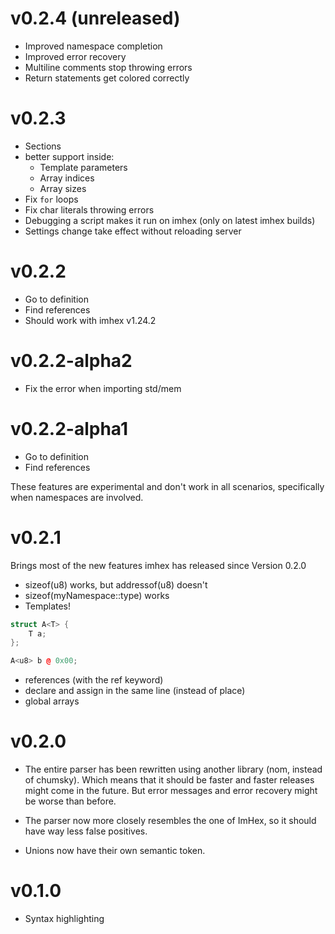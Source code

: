 # v0.2.4 (unreleased)
* Improved namespace completion
* Improved error recovery
* Multiline comments stop throwing errors
* Return statements get colored correctly

# v0.2.3
* Sections
* better support inside:
    * Template parameters
    * Array indices
    * Array sizes
* Fix `for` loops
* Fix char literals throwing errors
* Debugging a script makes it run on imhex (only on latest imhex builds)
* Settings change take effect without reloading server

# v0.2.2
* Go to definition
* Find references
* Should work with imhex v1.24.2

# v0.2.2-alpha2
* Fix the error when importing std/mem

# v0.2.2-alpha1
* Go to definition
* Find references

These features are experimental and don't work in all scenarios, specifically when namespaces are involved.

# v0.2.1
Brings most of the new features imhex has released since Version 0.2.0

* sizeof(u8) works, but addressof(u8) doesn't
* sizeof(myNamespace::type) works
* Templates!

```cpp
struct A<T> {
    T a;
};

A<u8> b @ 0x00;
```

* references (with the ref keyword)
* declare and assign in the same line (instead of place)
* global arrays

# v0.2.0
* The entire parser has been rewritten using another library (nom, instead of chumsky). Which means that it should be faster and faster releases might come in the future. But error messages and error recovery might be worse than before.

* The parser now more closely resembles the one of ImHex, so it should have way less false positives.

* Unions now have their own semantic token.

# v0.1.0
* Syntax highlighting
